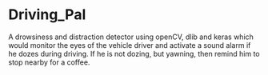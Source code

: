 # Driving_Pal
A drowsiness and distraction detector using openCV, dlib and keras which would monitor the eyes of the vehicle driver and activate a sound alarm if he dozes during driving. If he is not dozing, but yawning, then remind him to stop nearby for a coffee.
